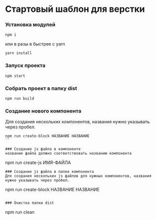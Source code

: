 # Стартовый шаблон для верстки

### Установка модулей
```
npm i
```
или в разы в быстрее c yarn
```
yarn install
```

### Запуск проекта
```
npm start
```

### Собрать проект в папку dist
```
npm run build
```

### Создание нового компонента
Для создания нескольких компонентов, названия нужно указывать через пробел.
```
npm run create-block НАЗВАНИЕ НАЗВАНИЕ
``

### Создание js файла в компоненте
название файла должно соответствовать названию компонента
```
npm run create-js ИМЯ-ФАЙЛА
```
### Создание js файла в папке компонента
Для создания нескольких js файлов для нужных компонентов, названия нужно указывать через пробел.
```
npm run create-block НАЗВАНИЕ НАЗВАНИЕ
```

### Очистка папки dist
```
npm run clean
```

